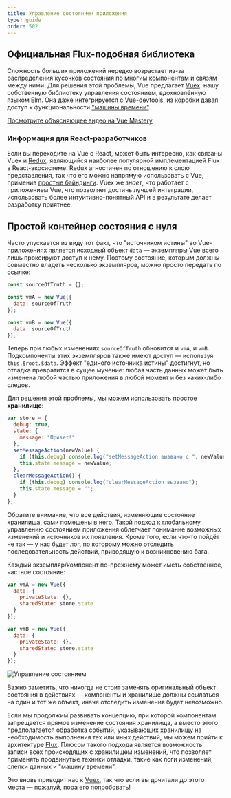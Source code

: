 ```yaml
---
title: Управление состоянием приложения
type: guide
order: 502
---
```


## Официальная Flux-подобная библиотека

Сложность больших приложений нередко возрастает из-за распределения кусочков состояния по многим компонентам и связям между ними. Для решения этой проблемы, Vue предлагает [Vuex](https://github.com/vuejs/vuex): нашу собственную библиотеку управления состоянием, вдохновлённую языком Elm. Она даже интегрируется с [Vue-devtools](https://github.com/vuejs/vue-devtools), из коробки давая доступ к функциональности ["машины времени"](https://raw.githubusercontent.com/vuejs/vue-devtools/master/media/demo.gif).

<div class="vue-mastery"><a href="https://www.vuemastery.com/courses/mastering-vuex/intro-to-vuex/" target="_blank" rel="noopener" title="Изучение Vuex">Посмотрите объясняющее видео на Vue Mastery</a></div>

### Информация для React-разработчиков

Если вы переходите на Vue с React, может быть интересно, как связаны Vuex и [Redux](https://github.com/reactjs/redux), являющийся наиболее популярной имплементацией Flux в React-экосистеме. Redux агностичен по отношению к слою представления, так что его можно напрямую использовать с Vue, применив [простые байндинги](https://yarnpkg.com/en/packages?q=redux%20vue&p=1). Vuex же _знает_, что работает с приложением Vue, что позволяет достичь лучшей интеграции, использовать более интуитивно-понятный API и в результате делает разработку приятнее.

## Простой контейнер состояния с нуля

Часто упускается из виду тот факт, что "источником истины" во Vue-приложениях является исходный объект `data` — экземпляры Vue всего лишь проксируют доступ к нему. Поэтому состояние, которым должны совместно владеть несколько экземпляров, можно просто передать по ссылке:

```js
const sourceOfTruth = {};

const vmA = new Vue({
  data: sourceOfTruth
});

const vmB = new Vue({
  data: sourceOfTruth
});
```

Теперь при любых изменениях `sourceOfTruth` обновится и `vmA`, и `vmB`. Подкомпоненты этих экземпляров также имеют доступ — используя `this.$root.$data`. Эффект "единого источника истины" достигнут, но отладка превратится в сущее мучение: любая часть данных может быть изменена любой частью приложения в любой момент и без каких-либо следов.

Для решения этой проблемы, мы можем использовать простое **хранилище**:

```js
var store = {
  debug: true,
  state: {
    message: "Привет!"
  },
  setMessageAction(newValue) {
    if (this.debug) console.log("setMessageAction вызвано с ", newValue);
    this.state.message = newValue;
  },
  clearMessageAction() {
    if (this.debug) console.log("clearMessageAction вызвано");
    this.state.message = "";
  }
};
```

Обратите внимание, что все действия, изменяющие состояние хранилища, сами помещены в него. Такой подход к глобальному управлению состоянием приложения облегчает понимание возможных изменений и источников их появления. Кроме того, если что-то пойдёт не так — у нас будет лог, по которому можно отследить последовательность действий, приводящую к возникновению бага.

Каждый экземпляр/компонент по-прежнему может иметь собственное, частное состояние:

```js
var vmA = new Vue({
  data: {
    privateState: {},
    sharedState: store.state
  }
});

var vmB = new Vue({
  data: {
    privateState: {},
    sharedState: store.state
  }
});
```

![Управление состоянием](/images/state.png)

<p class="tip">Важно заметить, что никогда не стоит заменять оригинальный объект состояния в действиях — компоненты и хранилище должны ссылаться на один и тот же объект, иначе отследить изменения будет невозможно.</p>

Если мы продолжим развивать концепцию, при которой компонентам запрещается прямое изменение состояния хранилища, а вместо этого предполагается обработка событий, указывающих хранилищу на необходимость выполнения тех или иных действий, мы можем прийти к архитектуре [Flux](https://facebook.github.io/flux/). Плюсом такого подхода является возможность записи всех происходящих с хранилищем изменений, что позволяет применять продвинутые техники отладки, такие как логи изменений, слепки данных и "машину времени".

Это вновь приводит нас к [Vuex](https://github.com/vuejs/vuex), так что если вы дочитали до этого места — пожалуй, пора его попробовать!
